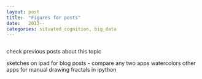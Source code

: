 ```yaml
---
layout: post
title:  "Figures for posts"
date:   2013--
categories: situated_cognition, big_data
---
```


![]()

check previous posts about this topic

sketches on ipad for blog posts - compare any two apps
watercolors
other apps for manual drawing
fractals in ipython
